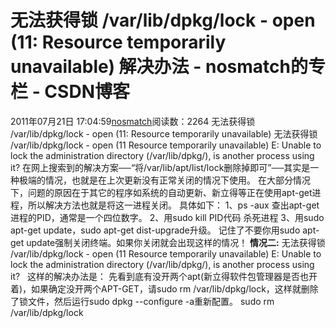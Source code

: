 # 无法获得锁 /var/lib/dpkg/lock - open (11: Resource temporarily unavailable) 解决办法 - nosmatch的专栏 - CSDN博客
2011年07月21日 17:04:59[nosmatch](https://me.csdn.net/HDUTigerkin)阅读数：2264
无法获得锁 /var/lib/dpkg/lock - open (11: Resource temporarily unavailable) 
无法获得锁 /var/lib/dpkg/lock - open (11 Resource temporarily unavailable)
E: Unable to lock the administration directory (/var/lib/dpkg/), is another process using it?
在网上搜索到的解决方案──“将/var/lib/apt/list/lock删除掉即可”──其实是一种极端的情况，也就是在上次更新没有正常关闭的情况下使用。
在大部分情况下，问题的原因在于其它的程序如系统的自动更新、新立得等正在使用apt-get进程，所以解决方法也就是将这一进程关闭。
具体如下：
1、ps -aux 查出apt-get进程的PID，通常是一个四位数字。
2、用sudo kill PID代码 杀死进程
3、用sudo apt-get update，sudo apt-get dist-upgrade升级。
记住了不要你用sudo apt-get update强制关闭终端。如果你关闭就会出现这样的情况！
**情况二:**
无法获得锁 /var/lib/dpkg/lock - open (11 Resource temporarily unavailable)
E: Unable to lock the administration directory (/var/lib/dpkg/), is another process using it?
  这样的解决办法是：
先看到底有没开两个apt(新立得软件包管理器是否也开着)，如果确定没开两个APT-GET，请sudo rm /var/lib/dpkg/lock，这样就删除了锁文件，然后运行sudo dpkg --configure -a重新配置。
sudo rm /var/lib/dpkg/lock
